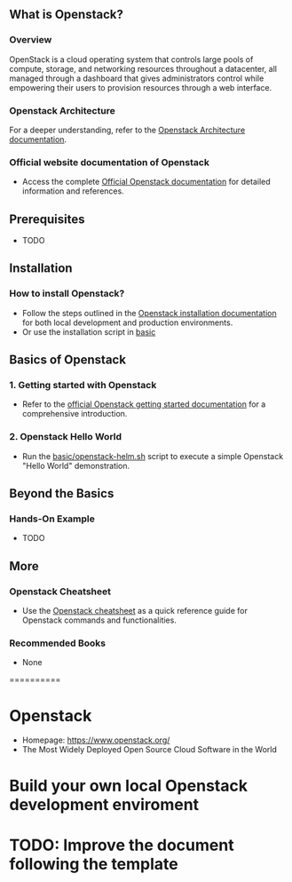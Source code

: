 ## What is Openstack?

### Overview

OpenStack is a cloud operating system that controls large pools of compute, storage, and networking resources throughout a datacenter, all managed through a dashboard that gives administrators control while empowering their users to provision resources through a web interface.

### Openstack Architecture

For a deeper understanding, refer to the [Openstack Architecture documentation](https://www.openstack.org/openstack-map).

### Official website documentation of Openstack

- Access the complete [Official Openstack documentation](https://docs.openstack.org/2023.2/) for detailed information and references.

## Prerequisites

- TODO

## Installation

### How to install Openstack?

- Follow the steps outlined in the [Openstack installation documentation](https://docs.openstack.org/2023.2/install/) for both local development and production environments.
- Or use the installation script in [basic](./basic/)

## Basics of Openstack

### 1. Getting started with Openstack

- Refer to the [official Openstack getting started documentation](https://docs.openstack.org/install-guide/get-started-with-openstack.html) for a comprehensive introduction.

### 2. Openstack Hello World

- Run the [basic/openstack-helm.sh](./basic/openstack-helm.sh) script to execute a simple Openstack "Hello World" demonstration.

## Beyond the Basics

### Hands-On Example

- TODO

## More

### Openstack Cheatsheet

- Use the [Openstack cheatsheet](https://docs.Openstack.com/get-started/Openstack_cheatsheet.pdf) as a quick reference guide for Openstack commands and functionalities.

### Recommended Books

- None

==========

# Openstack

- Homepage: https://www.openstack.org/
- The Most Widely Deployed Open Source Cloud Software in the World

# Build your own local Openstack development enviroment

# TODO: Improve the document following the template
